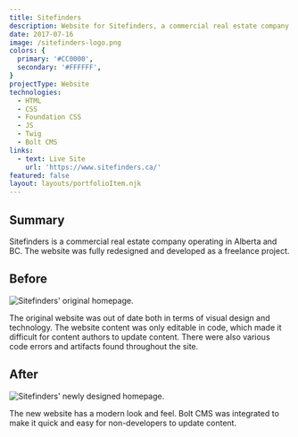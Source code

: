 ```yaml
---
title: Sitefinders
description: Website for Sitefinders, a commercial real estate company.
date: 2017-07-16
image: /sitefinders-logo.png
colors: {
  primary: '#CC0000',
  secondary: '#FFFFFF',
}
projectType: Website
technologies:
  - HTML
  - CSS
  - Foundation CSS
  - JS
  - Twig
  - Bolt CMS
links:
  - text: Live Site
    url: 'https://www.sitefinders.ca/'
featured: false
layout: layouts/portfolioItem.njk
---
```


## Summary
Sitefinders is a commercial real estate company operating in Alberta and BC. The website was fully redesigned and developed as a freelance project.

## Before
![Sitefinders' original homepage.](/assets/portfolio/sitefinders/screenshot-old-home.png)

The original website was out of date both in terms of visual design and technology. The website content was only editable in code, which made it difficult for content authors to update content. There were also various code errors and artifacts found throughout the site.

## After
![Sitefinders' newly designed homepage.](/assets/portfolio/sitefinders/screenshot-new-home.png)

The new website has a modern look and feel. Bolt CMS was integrated to make it quick and easy for non-developers to update content.
